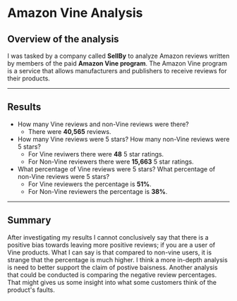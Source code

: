 # Amazon Vine Analysis


## Overview of the analysis
I was tasked by a company called **SellBy** to analyze Amazon reviews written by members of the paid **Amazon Vine program**. The Amazon Vine program is a service that allows manufacturers and publishers to receive reviews for their products.

----------------------------------------------------------------------------------------------------------------------------

## Results 
- How many Vine reviews and non-Vine reviews were there?
  - There were **40,565** reviews.
- How many Vine reviews were 5 stars? How many non-Vine reviews were 5 stars?
  - For Vine reviwers there were **48** 5 star ratings.
  - For  Non-Vine reviewers there were **15,663** 5 star ratings.
- What percentage of Vine reviews were 5 stars? What percentage of non-Vine reviews were 5 stars?
  - For Vine reviewers the percentage is **51%**.
  - For Non-Vine reviewers the percentage is **38%**.
  
------------------------------------------------------------------------------------------------------------------------------
  
  
 ## Summary
 After investigating my results I cannot conclusively say that there is a positive bias towards leaving more positive reviews; if you are a user of Vine products. What I can say is that compared to non-vine users, it is strange that the percentage is much higher. I think a more in-depth analysis is need to better support the claim of postive baisness. Another analysis that could be conducted is comparing the negative review percentages. That might gives us some insight into what some customers think of the product's faults.
